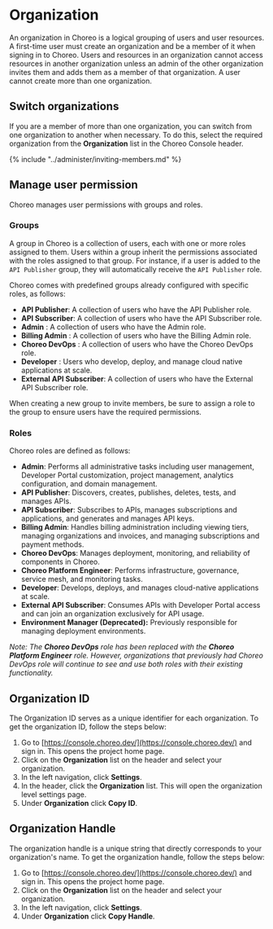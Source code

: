 ﻿# Organization

An organization in Choreo is a logical grouping of users and user resources. A first-time user must create an organization and be a member of it when signing in to Choreo. Users and resources in an organization cannot access resources in another organization unless an admin of the other organization invites them and adds them as a member of that organization. A user cannot create more than one organization.

## Switch organizations

If you are a member of more than one organization, you can switch from one organization to another when necessary. To do this, select the required organization from the **Organization** list in the Choreo Console header.

{% include "../administer/inviting-members.md" %}

## Manage user permission

Choreo manages user permissions with groups and roles.

### Groups

A group in Choreo is a collection of users, each with one or more roles assigned to them. Users within a group inherit the permissions associated with the roles assigned to that group. For instance, if a user is added to the `API Publisher` group, they will automatically receive the `API Publisher` role.

Choreo comes with predefined groups already configured with specific roles, as follows:

- **API Publisher**: A collection of users who have the API Publisher role.
- **API Subscriber**: A collection of users who have the API Subscriber role.
- **Admin** : A collection of users who have the Admin role.
- **Billing Admin** : A collection of users who have the Billing Admin role.
- **Choreo DevOps** : A collection of users who have the Choreo DevOps role.
- **Developer** : Users who develop, deploy, and manage cloud native applications at scale.
- **External API Subscriber**: A collection of users who have the External API Subscriber role.

When creating a new group to invite members, be sure to assign a role to the group to ensure users have the required permissions.

### Roles

Choreo roles are defined as follows:

- **Admin**: Performs all administrative tasks including user management, Developer Portal customization, project management, analytics configuration, and domain management.  
- **API Publisher**: Discovers, creates, publishes, deletes, tests, and manages APIs.  
- **API Subscriber**: Subscribes to APIs, manages subscriptions and applications, and generates and manages API keys.  
- **Billing Admin**: Handles billing administration including viewing tiers, managing organizations and invoices, and managing subscriptions and payment methods.  
- **Choreo DevOps**:   Manages deployment, monitoring, and reliability of components in Choreo.    
- **Choreo Platform Engineer**: Performs infrastructure, governance, service mesh, and monitoring tasks.  
- **Developer**: Develops, deploys, and manages cloud-native applications at scale.  
- **External API Subscriber**: Consumes APIs with Developer Portal access and can join an organization exclusively for API usage.  
- **Environment Manager (Deprecated):** Previously responsible for managing deployment environments.  

_Note: The **Choreo DevOps** role has been replaced with the **Choreo Platform Engineer** role. However, organizations that previously had Choreo DevOps role will continue to see and use both roles with their existing functionality._

## Organization ID

The Organization ID serves as a unique identifier for each organization. To get the organization ID, follow the steps below:

1. Go to [https://console.choreo.dev/](https://console.choreo.dev/) and sign in. This opens the project home page.
2. Click on the **Organization** list on the header and select your organization.
3. In the left navigation, click **Settings**.
4. In the header, click the **Organization** list. This will open the organization level settings page. 
5. Under **Organization** click **Copy ID**.

## Organization Handle

The organization handle is a unique string that directly corresponds to your organization's name. To get the organization handle, follow the steps below:

1. Go to [https://console.choreo.dev/](https://console.choreo.dev/) and sign in. This opens the project home page.
2. Click on the **Organization** list on the header and select your organization.
3. In the left navigation, click **Settings**.
4. Under **Organization** click **Copy Handle**.
